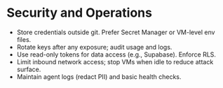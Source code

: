 # Security and Operations

- Store credentials outside git. Prefer Secret Manager or VM-level env files.
- Rotate keys after any exposure; audit usage and logs.
- Use read-only tokens for data access (e.g., Supabase). Enforce RLS.
- Limit inbound network access; stop VMs when idle to reduce attack surface.
- Maintain agent logs (redact PII) and basic health checks.
